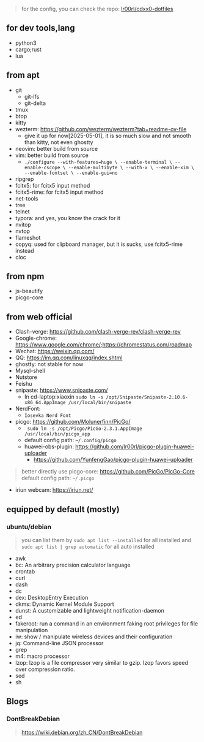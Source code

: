 >
> for the config, you can check the repo: [lr00rl/cdxx0-dotfiles](https://github.com/lr00rl/cdxx0-dotfiles)
>

## for dev tools,lang

- python3
- cargo;rust
- lua

## from apt

- git
    - git-lfs
    - git-delta
- tmux
- btop
- kitty
- wezterm: https://github.com/wezterm/wezterm?tab=readme-ov-file
    - give it up for now[2025-05-01], it is so much slow and not smooth than kitty, not even ghostty
- neovim: better build from source
- vim: better build from source
    - `./configure --with-features=huge \
    --enable-terminal \
    --enable-cscope \
    --enable-multibyte \
    --with-x \
    --enable-xim \
    --enable-fontset \
    --enable-gui=no`
- ripgrep
- fcitx5: for fcitx5 input method
- fcitx5-rime: for fcitx5 input method
- net-tools
- tree
- telnet
- typora: and yes, you know the crack for it
- nvitop
- nvtop
- flameshot
- copyq: used for clipboard manager, but it is sucks, use fcitx5-rime instead
- cloc


## from npm

- js-beautify
- picgo-core

## from web official

- Clash-verge: https://github.com/clash-verge-rev/clash-verge-rev
- Google-chrome: https://www.google.com/chrome/;https://chromestatus.com/roadmap
- Wechat: https://weixin.qq.com/
- QQ: https://im.qq.com/linuxqq/index.shtml
- ghostty: not stable for now
- Mysql-shell
- Nutstore
- Feishu
- snipaste: https://www.snipaste.com/
    - In cd-laptop:xiaoxin `sudo ln -s /opt/Snipaste/Snipaste-2.10.6-x86_64.AppImage /usr/local/bin/snipaste`
- NerdFont:
    - `Iosevka Nerd Font`
- picgo: https://github.com/Molunerfinn/PicGo/
    - ` sudo ln -s /opt/Picgo/PicGo-2.3.1.AppImage /usr/local/bin/picgo_app`
    - default config path: `~/.config/picgo`
    - huawei-obs-plugin: https://github.com/lr00rl/picgo-plugin-huawei-uploader
        - https://github.com/YunfengGao/picgo-plugin-huawei-uploader
> better directly use picgo-core: https://github.com/PicGo/PicGo-Core
> default config path: `~/.picgo`
- iriun webcam: https://iriun.net/


## equipped by default (mostly)

### ubuntu/debian

> you can list them by `sudo apt list --installed` for all installed and `sudo apt list | grep automatic` for all auto installed

- awk
- bc: An arbitrary precision calculator language
- crontab
- curl
- dash
- dc
- dex: DesktopEntry Execution
- dkms: Dynamic Kernel Module Support
- dunst: A customizable and lightweight notification-daemon
- ed
- fakeroot: run a command in an environment faking root privileges for file manipulation
- iw: show / manipulate wireless devices and their configuration
- jq: Command-line JSON processor
- grep
- m4: macro processor
- lzop: lzop is a file compressor very similar to gzip.  lzop favors speed over compression ratio.
- sed
- sh


## Blogs

### DontBreakDebian

> https://wiki.debian.org/zh_CN/DontBreakDebian

